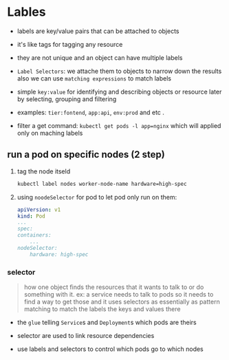# Lables

- labels are key/value pairs that can be attached to objects

- it's like tags for tagging any resource

- they are not unique and an object can have multiple labels

- `Label Selectors`: we attache them to objects to narrow down the results also we can use `matching expressions` to match labels

- simple `key:value` for identifying and describing objects or resource later by selecting, grouping and filtering

- examples: `tier:fontend`, `app:api`, `env:prod` and etc .

- filter a get command: `kubectl get pods -l app=nginx` which will applied only on maching labels

## run a pod on specific nodes (2 step)

1. tag the node itseld

    ``` bash
    kubectl label nodes worker-node-name hardware=high-spec
    ```

2. using `noodeSelector` for pod to let pod only run on them:

    ``` yaml
    apiVersion: v1
    kind: Pod
    ...
    spec:
    containers:
        ...
    nodeSelector:
        hardware: high-spec
    ```

### selector

> how one object finds the resources that it wants to talk to
> or do something with it. ex: a service needs to talk to pods
> so it needs to find a way to get those and it uses selectors
> as essentially as pattern matching to match the labels the
> keys and values there

- the `glue` telling `Service`s and `Deployment`s which pods are theirs

- selector are used to link resource dependencies

- use labels and selectors to control which pods go to which nodes
